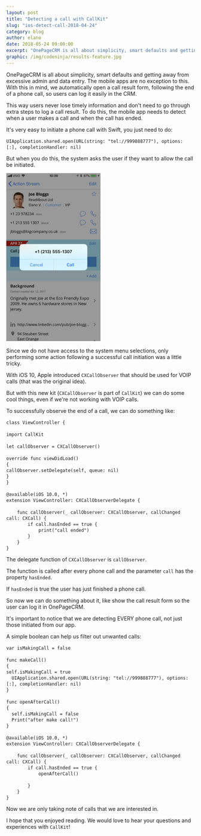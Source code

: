 ```yaml
---
layout: post
title: "Detecting a call with CallKit"
slug: "ios-detect-call-2018-04-24"
category: blog
author: elano
date: 2018-05-24 09:00:00
excerpt: "OnePageCRM is all about simplicity, smart defaults and getting away from excessive admin and data entry. The mobile apps are no exception to this. With this in mind, we automatically open a call result form, following the end of a phone call, so users can log it easily in the CRM."
graphic: /img/codeninja/results-feature.jpg
---
```


OnePageCRM is all about simplicity, smart defaults and getting away from excessive admin and data entry. The mobile apps are no exception to this. With this in mind, we automatically open a call result form, following the end of a phone call, so users can log it easily in the CRM.

This way users never lose timely information and don't need to go through extra steps to log a call result. To do this, the mobile app needs to detect when a user makes a call and when the call has ended.

It's very easy to initiate a phone call with Swift, you just need to do:

```
UIApplication.shared.open(URL(string: "tel://999888777"), options: [:], completionHandler: nil)
```

But when you do this, the system asks the user if they want to allow the call be initiated.

<div class="text-align: center">
    <img src="/img/ios/onepagecrm_contact.PNG" alt="" class="img-responsive"
     style="width: 50%; position: relative;" /><br />
</div>

Since we do not have access to the system menu selections, only performing some action following a successful call initiation was a little tricky.

With iOS 10, Apple introduced `CXCallObserver` that should be used for VOIP calls (that was the original idea).

But with this new kit (`CXCallObserver` is part of `CallKit`) we can do some cool things, even if we're not working with VOIP calls.

To successfully observe the end of a call, we can do something like:

```
class ViewController {

import CallKit

let callObserver = CXCallObserver()

override func viewDidLoad()
{
callObserver.setDelegate(self, queue: nil)
}
}

@available(iOS 10.0, *)
extension ViewController: CXCallObserverDelegate {

    func callObserver(_ callObserver: CXCallObserver, callChanged call: CXCall) {
        if call.hasEnded == true {
            print("call ended")
        }
    }
}
```

The delegate function of `CXCallObserver` is `callObserver`.

The function is called after every phone call and the parameter `call` has the property `hasEnded`.

If `hasEnded` is true the user has just finished a phone call.

So now we can do something about it, like show the call result form so the user can log it in OnePageCRM.

It's important to notice that we are detecting EVERY phone call, not just those initiated from our app.

A simple boolean can help us filter out unwanted calls:

```
var isMakingCall = false

func makeCall()
{
self.isMakingCall = true
  UIApplication.shared.open(URL(string: "tel://999888777"), options: [:], completionHandler: nil)
}

func openAfterCall()
{
  self.isMakingCall = false
  Print("after make call!")
}

@available(iOS 10.0, *)
extension ViewController: CXCallObserverDelegate {

    func callObserver(_ callObserver: CXCallObserver, callChanged call: CXCall) {
        if call.hasEnded == true {
            openAfterCall()

        }
    }
}
```

Now we are only taking note of calls that we are interested in.

I hope that you enjoyed reading. We would love to hear your questions and experiences with `CallKit`!
